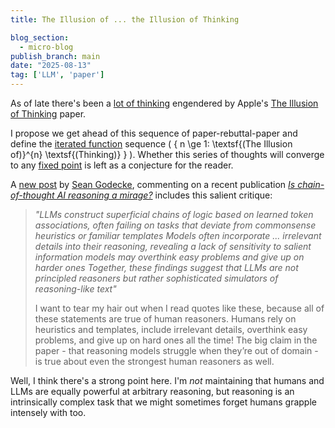 ```yaml
---
title: The Illusion of ... the Illusion of Thinking

blog_section:
  - micro-blog
publish_branch: main
date: "2025-08-13"
tag: ['LLM', 'paper']
---
```


As of late there's been a [lot of thinking](https://www.seangoedecke.com/illusion-of-thinking/) engendered by Apple's [The Illusion of Thinking](https://machinelearning.apple.com/research/illusion-of-thinking) paper.

I propose we get ahead of this sequence of paper-rebuttal-paper and define the [iterated function](https://en.wikipedia.org/wiki/Iterated_function) sequence \( \{  n \ge 1:  \textsf{(The Illusion of)}^{n} \textsf{(Thinking)} \} \). Whether this series of thoughts will converge to any [fixed point](https://en.wikipedia.org/wiki/Fixed_point_(mathematics)) is left as a conjecture for the reader.

A [new post](https://www.seangoedecke.com/real-reasoning/) by [Sean Godecke](https://www.seangoedecke.com), commenting on a recent publication [_Is chain-of-thought AI reasoning a mirage?_](https://arxiv.org/pdf/2508.01191) includes this salient critique:

> *"LLMs construct superficial chains of logic based on learned token associations, often failing on tasks that deviate from commonsense heuristics or familiar templates Models often incorporate ... irrelevant details into their reasoning, revealing a lack of sensitivity to salient information models may overthink easy problems and give up on harder ones Together, these findings suggest that LLMs are not principled reasoners but rather sophisticated simulators of reasoning-like text"*
> 
> I want to tear my hair out when I read quotes like these, because all of these statements are true of human reasoners. Humans rely on heuristics and templates, include irrelevant details, overthink easy problems, and give up on hard ones all the time! The big claim in the paper - that reasoning models struggle when they’re out of domain - is true about even the strongest human reasoners as well.

Well, I think there's a strong point here. I'm *not* maintaining that humans and LLMs are equally powerful at arbitrary reasoning, but reasoning is an intrinsically complex task that we might sometimes forget humans grapple intensely with too.
